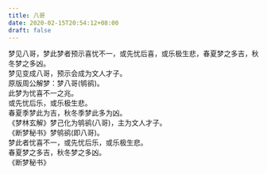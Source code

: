 ```yaml
---
title: 八哥
date: 2020-02-15T20:54:12+08:00
draft: false
---
```


梦见八哥，梦此梦者预示喜忧不一，或先忧后喜，或乐极生悲，春夏梦之多吉，秋冬梦之多凶。<br>
梦见变成八哥，预示会成为文人才子。<br>
原版周公解梦：梦八哥(鸲鹆)。<br>
此梦为忧喜不一之兆。<br>
或先忧后乐，或乐极生悲。<br>
春夏季梦此为吉，秋冬季梦此多为凶。<br>
《梦林玄解》梦己化为鸲鹆(八哥)，主为文人才子。<br>
《断梦秘书》梦鸲鹆(即八哥)。<br>
梦此者忧喜不一，或先忧后乐，或乐极生悲。<br>
春夏梦之多吉，秋冬梦之多凶。<br>
《断梦秘书》
